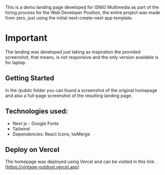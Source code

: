 This is a demo landing page developed for ISNIG Multimedia as part of the hiring process for the Web Developer Position, the entire project was made from zero, just using the initial next-create-next app template.

# Important
The landing was developed just taking as inspiration the provided screenshot, that means, is not responsive and the only version available is for laptop.

## Getting Started
In the /public folder you can found a screenshot of the original homepage and also a full-page screenshot of the resulting landing page.

## Technologies used:
 - Next js - Google Fonts
 - Tailwind
 - Dependencies: React Icons, twMerge

## Deploy on Vercel
The homepage was deployed using Vercel and can be visited in this link: [https://vintage-outdoor.vercel.app]
